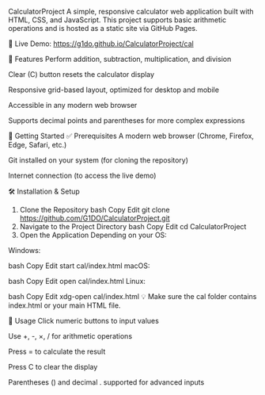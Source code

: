 CalculatorProject
A simple, responsive calculator web application built with HTML, CSS, and JavaScript. This project supports basic arithmetic operations and is hosted as a static site via GitHub Pages.

🔗 Live Demo: https://g1do.github.io/CalculatorProject/cal

📌 Features
Perform addition, subtraction, multiplication, and division

Clear (C) button resets the calculator display

Responsive grid-based layout, optimized for desktop and mobile

Accessible in any modern web browser

Supports decimal points and parentheses for more complex expressions

🚀 Getting Started
✅ Prerequisites
A modern web browser (Chrome, Firefox, Edge, Safari, etc.)

Git installed on your system (for cloning the repository)

Internet connection (to access the live demo)

🛠 Installation & Setup
1. Clone the Repository
bash
Copy
Edit
git clone https://github.com/G1DO/CalculatorProject.git
2. Navigate to the Project Directory
bash
Copy
Edit
cd CalculatorProject
3. Open the Application
Depending on your OS:

Windows:

bash
Copy
Edit
start cal/index.html
macOS:

bash
Copy
Edit
open cal/index.html
Linux:

bash
Copy
Edit
xdg-open cal/index.html
💡 Make sure the cal folder contains index.html or your main HTML file.

🎯 Usage
Click numeric buttons to input values

Use +, -, ×, / for arithmetic operations

Press = to calculate the result

Press C to clear the display

Parentheses () and decimal . supported for advanced inputs

